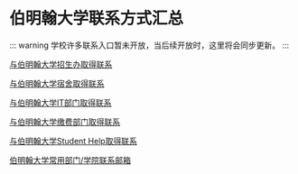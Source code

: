 # 伯明翰大学联系方式汇总

::: warning
学校许多联系入口暂未开放，当后续开放时，这里将会同步更新。
:::


[与伯明翰大学招生办取得联系](./get-in-touch-with-the-admissions-office)

[与伯明翰大学宿舍取得联系](./get-in-touch-with-the-living-department)

[与伯明翰大学IT部门取得联系](./get-in-touch-with-the-it-department)

[与伯明翰大学缴费部门取得联系](./get-in-touch-with-the-payment-department)

[与伯明翰大学Student Help取得联系](./get-in-touch-with-the-student-help)

[伯明翰大学常用部门/学院联系邮箱](./University-of-Birmingham-common-departments-contact-information)

